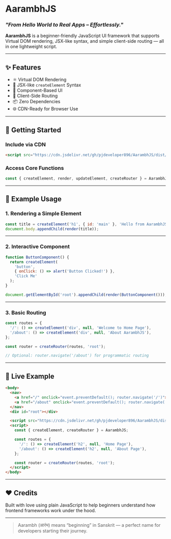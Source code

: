 
# AarambhJS  
### *"From Hello World to Real Apps – Effortlessly."*

**AarambhJS** is a beginner-friendly JavaScript UI framework that supports Virtual DOM rendering, JSX-like syntax, and simple client-side routing — all in one lightweight script.

---

## ✨ Features

- ⚛️ Virtual DOM Rendering  
- 🔧 JSX-like `createElement` Syntax  
- 🧩 Component-Based UI  
- 🚦 Client-Side Routing  
- 📦 Zero Dependencies  
- 🌐 CDN-Ready for Browser Use  

---

## 🚀 Getting Started

### Include via CDN

```html
<script src="https://cdn.jsdelivr.net/gh/pjdeveloper896/AarambhJS/dist/Index.js"></script>
````

### Access Core Functions

```js
const { createElement, render, updateElement, createRouter } = AarambhJS;
```

---

## 🧪 Example Usage

### 1. Rendering a Simple Element

```js
const title = createElement('h1', { id: 'main' }, 'Hello from AarambhJS!');
document.body.appendChild(render(title));
```

---

### 2. Interactive Component

```js
function ButtonComponent() {
  return createElement(
    'button',
    { onClick: () => alert('Button Clicked!') },
    'Click Me'
  );
}

document.getElementById('root').appendChild(render(ButtonComponent()));
```

---

### 3. Basic Routing

```js
const routes = {
  '/': () => createElement('div', null, 'Welcome to Home Page'),
  '/about': () => createElement('div', null, 'About AarambhJS'),
};

const router = createRouter(routes, 'root');

// Optional: router.navigate('/about') for programmatic routing
```

---

## 🔗 Live Example

```html
<body>
  <nav>
    <a href="/" onclick="event.preventDefault(); router.navigate('/')">Home</a>
    <a href="/about" onclick="event.preventDefault(); router.navigate('/about')">About</a>
  </nav>
  <div id="root"></div>

  <script src="https://cdn.jsdelivr.net/gh/pjdeveloper896/AarambhJS/dist/Index.js"></script>
  <script>
    const { createElement, createRouter } = AarambhJS;

    const routes = {
      '/': () => createElement('h2', null, 'Home Page'),
      '/about': () => createElement('h2', null, 'About Page'),
    };

    const router = createRouter(routes, 'root');
  </script>
</body>
```

---

## ❤️ Credits

Built with love using plain JavaScript
to help beginners understand how frontend frameworks work under the hood.

---

> Aarambh (आरंभ) means “beginning” in Sanskrit — a perfect name for developers starting their journey.
